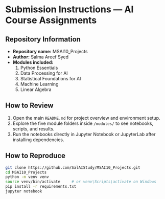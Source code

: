 # Submission Instructions — AI Course Assignments

## Repository Information
- **Repository name:** MSAI10_Projects
- **Author:** Salma Areef Syed
- **Modules included:** 
  1. Python Essentials  
  2. Data Processing for AI  
  3. Statistical Foundations for AI  
  4. Machine Learning  
  5. Linear Algebra

## How to Review
1. Open the main `README.md` for project overview and environment setup.
2. Explore the five module folders inside `/modules/` to see notebooks, scripts, and results.
3. Run the notebooks directly in Jupyter Notebook or JupyterLab after installing dependencies.

## How to Reproduce
```bash
git clone https://github.com/SalAIStudy/MSAI10_Projects.git
cd MSAI10_Projects
python -m venv venv
source venv/bin/activate     # or venv\Scripts\activate on Windows
pip install -r requirements.txt
jupyter notebook
